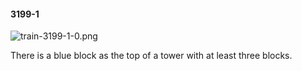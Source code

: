 #### 3199-1
![train-3199-1-0.png](https://github.com/lil-lab/nlvr/raw/master/nlvr/train/images/9/train-3199-1-0.png "train-3199-1-0.png")

There is a blue block as the top of a tower with at least three blocks.